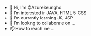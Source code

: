 - 👋 Hi, I’m @AzureSeungho
- 👀 I’m interested in JAVA, HTML 5, CSS
- 🌱 I’m currently learning JS, JSP
- 💞️ I’m looking to collaborate on ...
- 📫 How to reach me ...

<!---
AzureSeungho/AzureSeungho is a ✨ special ✨ repository because its `README.md` (this file) appears on your GitHub profile.
You can click the Preview link to take a look at your changes.
--->
